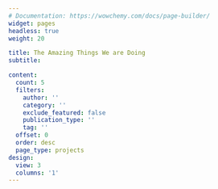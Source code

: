 ```yaml
---
# Documentation: https://wowchemy.com/docs/page-builder/
widget: pages
headless: true
weight: 20

title: The Amazing Things We are Doing
subtitle:

content:
  count: 5
  filters:
    author: ''
    category: ''
    exclude_featured: false
    publication_type: ''
    tag: ''
  offset: 0
  order: desc
  page_type: projects
design:
  view: 3
  columns: '1'
---
```

